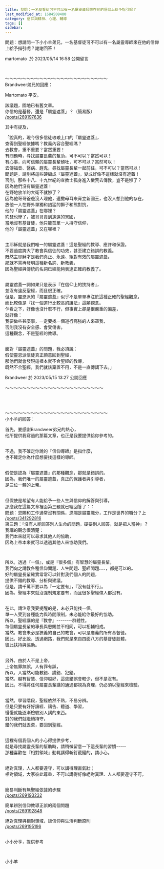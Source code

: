 ```yaml
---
title: 發問：一名基督徒可不可以有一名屬靈導師來在他的信仰上給予指引呢？
last_modified_at: 1684508400
category: 信仰與精神、心理、輔導
tags: []
sidebar: 
---
```


 <p>問題：想請問一下小小羊弟兄，一名基督徒可不可以有一名屬靈導師來在他的信仰上給予指引呢？謝謝回答！</p>

<p>martomato&nbsp; 於 2023/05/14 16:58 公開留言</p>

<p>&nbsp;</p>

<p>～～～～～～～～～～～～～～～～～～～～～～～～<br>
Brandweer弟兄的回應：</p>

<p>Martomato 平安。</p>

<p>該議題，園地已有舊文章。<br>
你信的是基督，還是「屬靈遮蓋」？（簡易版）<br>
<a href="/posts/269197636" target="_blank">/posts/269197636</a></p>

<p>其中有提及，</p>

<p>「說真的，現今很多信徒琅琅上口的『屬靈遮蓋』，<br>
查得到聖經依據嗎？教義內容合聖經嗎？<br>
去教會，重不重要？當然重要！<br>
有問題時，尋找屬靈長輩的幫助，可不可以？當然可以！<br>
有心事，向可信賴的屬靈長輩傾吐，可不可以？當然可以！<br>
去傳福音、醫病、趕鬼，尋找屬靈長輩一起前往，可不可以？當然可以！<br>
問題是，請別將這些硬編成『屬靈遮蓋』，變成好像不這樣就沒有遮蓋！<br>
否則，那些十八、十九世紀的宣教士孤身進入蠻荒去傳教，豈不是慘了？<br>
因為他們沒有屬靈遮蓋！<br>
在野地放羊的大衛不就慘了？<br>
因為他哥哥爸爸沒人理他，連撒母耳來膏立新國王，也沒人想到他的存在，<br>
放他一人在野外單獨和凶猛的獅子和熊對抗，<br>
他的「屬靈遮蓋」在哪裡？<br>
約瑟也慘了，被哥哥賣到遙遠的異國，<br>
當地沒有基督徒，他只能孤單一人持守信仰，<br>
他的「屬靈遮蓋」又在哪裡？</p>

<p><br>
主耶穌就是我們唯一的屬靈遮蓋！這是聖經的教導、應許和保證。<br>
不要過度誇大了教會與信徒的功效，甚至建立錯誤的教義。<br>
既然主耶穌才是我們真正、永遠、絕對有效的屬靈遮蓋，<br>
那就不需再發明這種新名詞、新教義，<br>
因為聖經與傳統的名詞已經能夠表達正確的教義了。</p>

<p><br>
屬靈遮蓋一詞如果只是表示『在信仰上的扶持者』，<br>
並沒有違反聖經，而且很正確。<br>
但是，靈恩派的『屬靈遮蓋』似乎不是單單專注於這種正確的聖經觀念，<br>
而比較像是『找一個道行比較高的護法』這類觀念。<br>
乍看之下，好像也沒什麼不行，但事實上卻是很嚴重的偏差，<br>
就好像：<br>
我要做些甚麼事，一定要找一個道行高強的人來罩我，<br>
否則我沒有安全感、會受傷害。<br>
這種觀念，不是聖經的教導。</p>

<p><br>
面對『屬靈遮蓋』的問題，我必須說：<br>
假使靈恩派信徒真正願意回到聖經，<br>
那他們就會發現這根本就不合聖經的教導，<br>
既然不合聖經，我們就該棄置不用，不是一直傳講下去。」</p>

<p>Brandweer 於 2023/05/15 13:27 公開回應</p>

<p>～～～～～～～～～～～～～～～～～～～～～～～</p>

<p>&nbsp;</p>

<p><br>
～～～～～～～～～～～～～～～～～～～～～～～～<br>
小小羊的回答：</p>

<p>首先，要感謝Brandweer弟兄的熱心，<br>
他所提供我寫過的那篇文章，也正是我要提供給你參考的。</p>

<p><br>
不過，我不確定你說的『信仰導師』是指什麼，<br>
也不確定你為什麼想要找這樣的導師。</p>

<p><br>
假使是認為『屬靈遮蓋』的那種觀念，那就是錯誤的。<br>
因為，我們唯一的屬靈遮蓋，真正的保護者與引導者，<br>
是三位一體的上帝。</p>

<p><br>
但假使是希望有人能給予一些人生與信仰的解答與引導，<br>
那麼我在這篇文章裡面第三題就已經回答了：：<br>
問題：恩賜和工作通常沒有關係，恩賜是屬靈職分，工作是世界的職分？上<br>
<a href="/posts/341292816" target="_blank">/posts/341292816</a><br>
第三題：「沒有人能回答別人生命的問題，硬要別人回答，就是把人當神」？<br>
我講的觀念很清楚：<br>
我們本來就可以尋求其他人的協助，<br>
因為上帝本來就可以透過其他人來協助我們。</p>

<p>&nbsp;</p>

<p>所以，透過『一個』，或是『很多個』有智慧的屬靈長輩，<br>
我們向之請教各種信仰問題、人生問題、聖經問題、、、，都是可以的。<br>
好的屬靈長輩確實常常可以針對我們個人的問題，<br>
提供不錯的教導、分析與建議。<br>
但是，請千萬不要以為『一定要有』，『沒有就不行』。<br>
因為，聖經本來就沒強制規定要有，而且很多聖經偉人都沒有。</p>

<p><br>
在此，請注意我要提醒的是，未必只能找一個。<br>
單一人受到各種能力與時間限制，未必能給你最好的協助。<br>
所以，聖經講的是『教會』--------群體性。<br>
每個屬靈長輩的專長與恩賜並不相同，可以相輔相成。<br>
當然，教會未必是狹義的自己的教會，可以是廣義的所有基督徒。<br>
因此，好比說，透過網路，我們就是來自四面八方的基督徒肢體，<br>
彼此扶持與協助。</p>

<p><br>
另外，由於人不是上帝，<br>
上帝無罪無誤，人有罪有誤，<br>
所以，人當然可能教錯、講錯、犯錯。<br>
當然，越有智慧、信仰越好，這些錯誤會較少，但不是沒有。<br>
因此，不得將任何屬靈長輩講的通通都視為真理，仍必須以聖經來檢驗。</p>

<p><br>
當然，學習階段，聖經依然不熟，不易分辨。<br>
但是只要有好好讀經、禱告、聽道、學習，<br>
慢慢就能逐漸檢驗別人講的東西。<br>
對的我們就繼續持守，<br>
錯的我們就丟棄，要回到聖經。</p>

<p><br>
這裡有個我個人的小心得提供參考，<br>
就是尋找屬靈長輩的幫助時，請稍微留意一下這長輩的習慣-----<br>
那種喜歡在『相對領域』動輒講得斬釘截鐵的，請小心。</p>

<p><br>
絕對真理，人人都要遵守，可以講得理直氣壯；<br>
相對領域，大家彼此尊重，不可以講得好像絕對真理、人人都要遵守不可。</p>

<p><br>
簡易判斷有無聖經依據的步驟<br>
<a href="/posts/269193232" target="_blank">/posts/269193232</a></p>

<p>簡單辨別信仰教導正誤的兩個問題<br>
<a href="/posts/269192848" target="_blank">/posts/269192848</a></p>

<p>絕對真理與相對領域，談信仰與生活判斷原則<br>
<a href="/posts/269195196" target="_blank">/posts/269195196</a></p>

<p><br>
小小分享，提供參考</p>

<p>&nbsp;</p>

<p>小小羊</p>

<p>&nbsp;</p>
